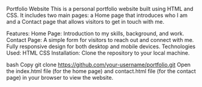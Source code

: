 Portfolio Website
This is a personal portfolio website built using HTML and CSS. It includes two main pages: a Home page that introduces who I am and a Contact page that allows visitors to get in touch with me.

Features:
Home Page: Introduction to my skills, background, and work.
Contact Page: A simple form for visitors to reach out and connect with me.
Fully responsive design for both desktop and mobile devices.
Technologies Used:
HTML
CSS
Installation:
Clone the repository to your local machine.

bash
Copy
git clone https://github.com/your-username/portfolio.git
Open the index.html file (for the home page) and contact.html file (for the contact page) in your browser to view the website.
